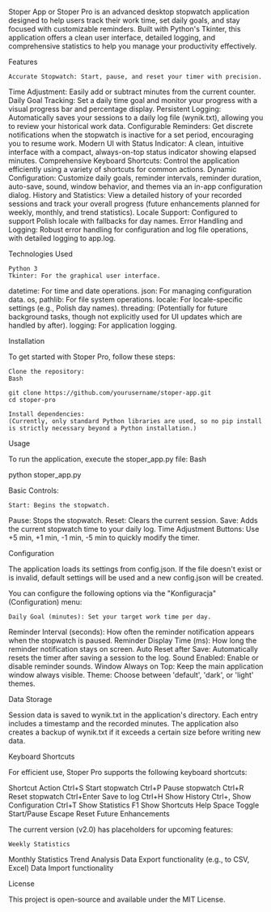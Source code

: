 Stoper App or Stoper Pro is an advanced desktop stopwatch application designed to help users track their work time, set daily goals, and stay focused with customizable reminders. Built with Python's Tkinter, this application offers a clean user interface, detailed logging, and comprehensive statistics to help you manage your productivity effectively. 

Features

    Accurate Stopwatch: Start, pause, and reset your timer with precision. 

Time Adjustment: Easily add or subtract minutes from the current counter.
Daily Goal Tracking: Set a daily time goal and monitor your progress with a visual progress bar and percentage display.
Persistent Logging: Automatically saves your sessions to a daily log file (wynik.txt), allowing you to review your historical work data.
Configurable Reminders: Get discrete notifications when the stopwatch is inactive for a set period, encouraging you to resume work.
Modern UI with Status Indicator: A clean, intuitive interface with a compact, always-on-top status indicator showing elapsed minutes.
Comprehensive Keyboard Shortcuts: Control the application efficiently using a variety of shortcuts for common actions.
Dynamic Configuration: Customize daily goals, reminder intervals, reminder duration, auto-save, sound, window behavior, and themes via an in-app configuration dialog.
History and Statistics: View a detailed history of your recorded sessions and track your overall progress (future enhancements planned for weekly, monthly, and trend statistics).
Locale Support: Configured to support Polish locale with fallbacks for day names.
Error Handling and Logging: Robust error handling for configuration and log file operations, with detailed logging to app.log.

Technologies Used

    Python 3
    Tkinter: For the graphical user interface. 

datetime: For time and date operations.
json: For managing configuration data.
os, pathlib: For file system operations.
locale: For locale-specific settings (e.g., Polish day names).
threading: (Potentially for future background tasks, though not explicitly used for UI updates which are handled by after).
logging: For application logging.

Installation

To get started with Stoper Pro, follow these steps:

    Clone the repository:
    Bash

    git clone https://github.com/yourusername/stoper-app.git
    cd stoper-pro

    Install dependencies:
    (Currently, only standard Python libraries are used, so no pip install is strictly necessary beyond a Python installation.)

Usage

To run the application, execute the stoper_app.py file:
Bash

python stoper_app.py

Basic Controls:

    Start: Begins the stopwatch. 

Pause: Stops the stopwatch.
Reset: Clears the current session.
Save: Adds the current stopwatch time to your daily log.
Time Adjustment Buttons: Use +5 min, +1 min, -1 min, -5 min to quickly modify the timer.

Configuration

The application loads its settings from config.json. If the file doesn't exist or is invalid, default settings will be used and a new config.json will be created. 

You can configure the following options via the "Konfiguracja" (Configuration) menu: 

    Daily Goal (minutes): Set your target work time per day. 

Reminder Interval (seconds): How often the reminder notification appears when the stopwatch is paused.
Reminder Display Time (ms): How long the reminder notification stays on screen.
Auto Reset after Save: Automatically resets the timer after saving a session to the log.
Sound Enabled: Enable or disable reminder sounds.
Window Always on Top: Keep the main application window always visible.
Theme: Choose between 'default', 'dark', or 'light' themes.

Data Storage

Session data is saved to wynik.txt in the application's directory. Each entry includes a timestamp and the recorded minutes.  The application also creates a backup of wynik.txt if it exceeds a certain size before writing new data. 

Keyboard Shortcuts

For efficient use, Stoper Pro supports the following keyboard shortcuts: 

Shortcut	Action
Ctrl+S	Start stopwatch
Ctrl+P	Pause stopwatch
Ctrl+R	Reset stopwatch
Ctrl+Enter	Save to log
Ctrl+H	Show History
Ctrl+,	Show Configuration
Ctrl+T	Show Statistics
F1	Show Shortcuts Help
Space	Toggle Start/Pause
Escape	Reset
Future Enhancements

The current version (v2.0) has placeholders for upcoming features: 

    Weekly Statistics 

Monthly Statistics
Trend Analysis
Data Export functionality (e.g., to CSV, Excel)
Data Import functionality

License

This project is open-source and available under the MIT License.
